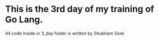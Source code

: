 # This is the 3rd day of my training of Go Lang.
All code inside in 3_day folder is written by Shubham Goel.